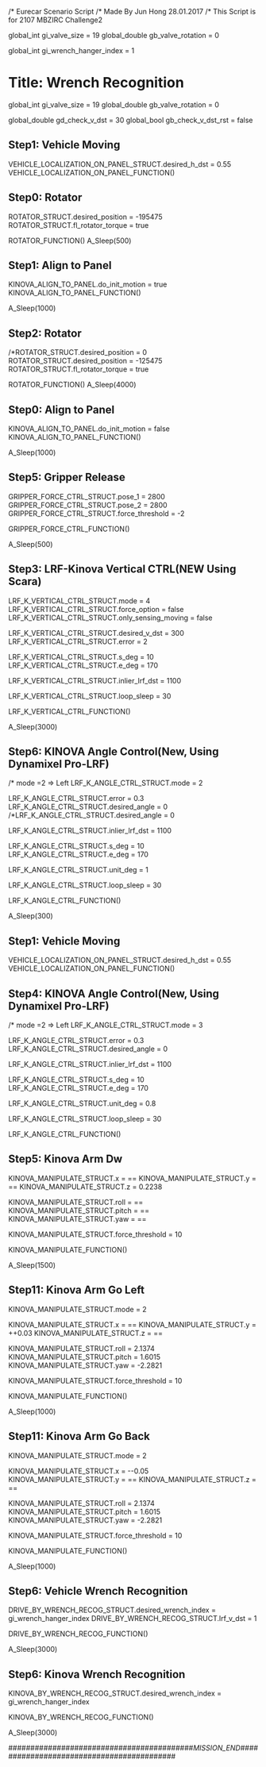 /* Eurecar Scenario Script 
/* Made By Jun Hong 28.01.2017
/* This Script is for 2107 MBZIRC Challenge2

global_int gi_valve_size = 19
global_double gb_valve_rotation = 0

global_int gi_wrench_hanger_index = 1

# Title: Wrench Recognition

global_int gi_valve_size = 19
global_double gb_valve_rotation = 0

global_double gd_check_v_dst = 30
global_bool gb_check_v_dst_rst = false

## Step1: Vehicle Moving
VEHICLE_LOCALIZATION_ON_PANEL_STRUCT.desired_h_dst = 0.55
VEHICLE_LOCALIZATION_ON_PANEL_FUNCTION()

## Step0: Rotator
ROTATOR_STRUCT.desired_position = -195475
ROTATOR_STRUCT.fl_rotator_torque = true

ROTATOR_FUNCTION()
A_Sleep(500)

## Step1: Align to Panel
KINOVA_ALIGN_TO_PANEL.do_init_motion = true
KINOVA_ALIGN_TO_PANEL_FUNCTION()

A_Sleep(1000)

## Step2: Rotator
/*ROTATOR_STRUCT.desired_position = 0
ROTATOR_STRUCT.desired_position = -125475
ROTATOR_STRUCT.fl_rotator_torque = true

ROTATOR_FUNCTION()
A_Sleep(4000)

## Step0: Align to Panel
KINOVA_ALIGN_TO_PANEL.do_init_motion = false
KINOVA_ALIGN_TO_PANEL_FUNCTION()

A_Sleep(1000)

## Step5: Gripper Release

GRIPPER_FORCE_CTRL_STRUCT.pose_1 = 2800
GRIPPER_FORCE_CTRL_STRUCT.pose_2 = 2800
GRIPPER_FORCE_CTRL_STRUCT.force_threshold = -2

GRIPPER_FORCE_CTRL_FUNCTION()

A_Sleep(500)

## Step3: LRF-Kinova Vertical CTRL(NEW Using Scara)

LRF_K_VERTICAL_CTRL_STRUCT.mode = 4
LRF_K_VERTICAL_CTRL_STRUCT.force_option = false
LRF_K_VERTICAL_CTRL_STRUCT.only_sensing_moving = false

LRF_K_VERTICAL_CTRL_STRUCT.desired_v_dst = 300
LRF_K_VERTICAL_CTRL_STRUCT.error = 2

LRF_K_VERTICAL_CTRL_STRUCT.s_deg = 10
LRF_K_VERTICAL_CTRL_STRUCT.e_deg = 170

LRF_K_VERTICAL_CTRL_STRUCT.inlier_lrf_dst = 1100

LRF_K_VERTICAL_CTRL_STRUCT.loop_sleep = 30

LRF_K_VERTICAL_CTRL_FUNCTION()

A_Sleep(3000)

## Step6: KINOVA Angle Control(New, Using Dynamixel Pro-LRF)
/* mode =2 => Left
LRF_K_ANGLE_CTRL_STRUCT.mode = 2

LRF_K_ANGLE_CTRL_STRUCT.error = 0.3
LRF_K_ANGLE_CTRL_STRUCT.desired_angle = 0
/*LRF_K_ANGLE_CTRL_STRUCT.desired_angle = 0

LRF_K_ANGLE_CTRL_STRUCT.inlier_lrf_dst = 1100

LRF_K_ANGLE_CTRL_STRUCT.s_deg = 10
LRF_K_ANGLE_CTRL_STRUCT.e_deg = 170

LRF_K_ANGLE_CTRL_STRUCT.unit_deg = 1

LRF_K_ANGLE_CTRL_STRUCT.loop_sleep = 30

LRF_K_ANGLE_CTRL_FUNCTION()

A_Sleep(300)

## Step1: Vehicle Moving

VEHICLE_LOCALIZATION_ON_PANEL_STRUCT.desired_h_dst = 0.55
VEHICLE_LOCALIZATION_ON_PANEL_FUNCTION()


## Step4: KINOVA Angle Control(New, Using Dynamixel Pro-LRF)
/* mode =2 => Left
LRF_K_ANGLE_CTRL_STRUCT.mode = 3

LRF_K_ANGLE_CTRL_STRUCT.error = 0.3
LRF_K_ANGLE_CTRL_STRUCT.desired_angle = 0

LRF_K_ANGLE_CTRL_STRUCT.inlier_lrf_dst = 1100

LRF_K_ANGLE_CTRL_STRUCT.s_deg = 10
LRF_K_ANGLE_CTRL_STRUCT.e_deg = 170

LRF_K_ANGLE_CTRL_STRUCT.unit_deg = 0.8

LRF_K_ANGLE_CTRL_STRUCT.loop_sleep = 30

LRF_K_ANGLE_CTRL_FUNCTION()


## Step5: Kinova Arm Dw

KINOVA_MANIPULATE_STRUCT.x = ==
KINOVA_MANIPULATE_STRUCT.y = ==
KINOVA_MANIPULATE_STRUCT.z = 0.2238

KINOVA_MANIPULATE_STRUCT.roll = ==
KINOVA_MANIPULATE_STRUCT.pitch = ==
KINOVA_MANIPULATE_STRUCT.yaw = ==

KINOVA_MANIPULATE_STRUCT.force_threshold = 10

KINOVA_MANIPULATE_FUNCTION()

A_Sleep(1500)

## Step11: Kinova Arm Go Left

KINOVA_MANIPULATE_STRUCT.mode = 2

KINOVA_MANIPULATE_STRUCT.x = ==
KINOVA_MANIPULATE_STRUCT.y = ++0.03
KINOVA_MANIPULATE_STRUCT.z = ==

KINOVA_MANIPULATE_STRUCT.roll = 2.1374
KINOVA_MANIPULATE_STRUCT.pitch = 1.6015
KINOVA_MANIPULATE_STRUCT.yaw = -2.2821

KINOVA_MANIPULATE_STRUCT.force_threshold = 10

KINOVA_MANIPULATE_FUNCTION()

A_Sleep(1000)


## Step11: Kinova Arm Go Back

KINOVA_MANIPULATE_STRUCT.mode = 2

KINOVA_MANIPULATE_STRUCT.x = --0.05
KINOVA_MANIPULATE_STRUCT.y = ==
KINOVA_MANIPULATE_STRUCT.z = ==

KINOVA_MANIPULATE_STRUCT.roll = 2.1374
KINOVA_MANIPULATE_STRUCT.pitch = 1.6015
KINOVA_MANIPULATE_STRUCT.yaw = -2.2821

KINOVA_MANIPULATE_STRUCT.force_threshold = 10

KINOVA_MANIPULATE_FUNCTION()

A_Sleep(1000)

## Step6: Vehicle Wrench Recognition

DRIVE_BY_WRENCH_RECOG_STRUCT.desired_wrench_index = gi_wrench_hanger_index
DRIVE_BY_WRENCH_RECOG_STRUCT.lrf_v_dst = 1

DRIVE_BY_WRENCH_RECOG_FUNCTION()

A_Sleep(3000)

## Step6: Kinova Wrench Recognition

KINOVA_BY_WRENCH_RECOG_STRUCT.desired_wrench_index = gi_wrench_hanger_index

KINOVA_BY_WRENCH_RECOG_FUNCTION()

A_Sleep(3000)

##########################################_MISSION_END_##########################################
